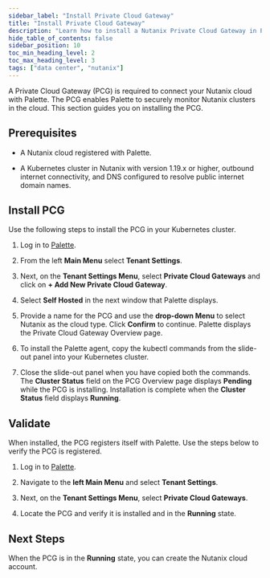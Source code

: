 ```yaml
---
sidebar_label: "Install Private Cloud Gateway"
title: "Install Private Cloud Gateway"
description: "Learn how to install a Nutanix Private Cloud Gateway in Palette."
hide_table_of_contents: false
sidebar_position: 10
toc_min_heading_level: 2
toc_max_heading_level: 3
tags: ["data center", "nutanix"]
---
```



A Private Cloud Gateway (PCG) is required to connect your Nutanix cloud with Palette. The PCG enables Palette to securely monitor Nutanix clusters in the cloud. This section guides you on installing the PCG.

## Prerequisites

- A Nutanix cloud registered with Palette.

- A Kubernetes cluster in Nutanix with version 1.19.x or higher, outbound internet connectivity, and
DNS configured to resolve public internet domain names.

<!-- - If you install the PCG from your local environment using Clusterctl instead of using Palette, you need to install the following applications. To install Clusterctl, refer to [The Cluster API Book](https://cluster-api.sigs.k8s.io/user/quick-start.html#install-clusterctl).
  - Docker
  - Kind
  - Kubectl
  - Clusterctl  -->
  

## Install PCG

Use the following steps to install the PCG in your Kubernetes cluster.

1. Log in to [Palette](https://console.spectrocloud.com/).

2. From the left **Main Menu** select **Tenant Settings**.

3. Next, on the **Tenant Settings Menu**, select **Private Cloud Gateways** and click on **+ Add New Private Cloud Gateway**.

4. Select **Self Hosted** in the next window that Palette displays.

5. Provide a name for the PCG and use the **drop-down Menu** to select Nutanix as the cloud type. Click **Confirm** to continue. Palette displays the Private Cloud Gateway Overview page. 

6. To install the Palette agent, copy the kubectl commands from the slide-out panel into your Kubernetes cluster.

7. Close the slide-out panel when you have copied both the commands. The **Cluster Status** field on the PCG Overview page displays **Pending** while the PCG is installing. Installation is complete when the **Cluster Status** field displays **Running**.  


## Validate

When installed, the PCG registers itself with Palette. Use the steps below to verify the PCG is registered.

1. Log in to [Palette](https://console.spectrocloud.com/).


2. Navigate to the **left Main Menu** and select **Tenant Settings**.


3. Next, on the **Tenant Settings Menu**, select **Private Cloud Gateways**.


4. Locate the PCG and verify it is installed and in the **Running** state. 


## Next Steps

When the PCG is in the **Running** state, you can create the Nutanix cloud account. 
